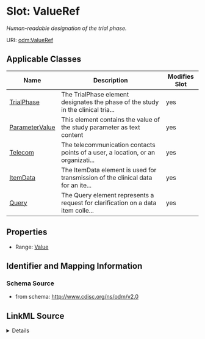 # Slot: ValueRef


_Human-readable designation of the trial phase._



URI: [odm:ValueRef](http://www.cdisc.org/ns/odm/v2.0/ValueRef)



<!-- no inheritance hierarchy -->




## Applicable Classes

| Name | Description | Modifies Slot |
| --- | --- | --- |
[TrialPhase](TrialPhase.md) | The TrialPhase element designates the phase of the study in the clinical tria... |  yes  |
[ParameterValue](ParameterValue.md) | This element contains the value of the study parameter as text content |  yes  |
[Telecom](Telecom.md) | The telecommunication contacts points of a user, a location, or an organizati... |  yes  |
[ItemData](ItemData.md) | The ItemData element is used for transmission of the clinical data for an ite... |  yes  |
[Query](Query.md) | The Query element represents a request for clarification on a data item colle... |  yes  |







## Properties

* Range: [Value](Value.md)





## Identifier and Mapping Information







### Schema Source


* from schema: http://www.cdisc.org/ns/odm/v2.0




## LinkML Source

<details>
```yaml
name: ValueRef
description: Human-readable designation of the trial phase.
from_schema: http://www.cdisc.org/ns/odm/v2.0
rank: 1000
identifier: false
alias: ValueRef
domain_of:
- TrialPhase
- ParameterValue
- Telecom
- ItemData
- Query
range: Value

```
</details>